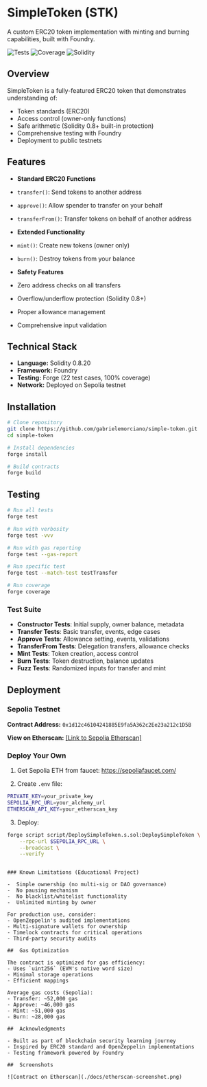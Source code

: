 # SimpleToken (STK)

A custom ERC20 token implementation with minting and burning capabilities, built with Foundry.

![Tests](https://img.shields.io/badge/tests-24%20passing-brightgreen)
![Coverage](https://img.shields.io/badge/coverage-100%25-brightgreen)
![Solidity](https://img.shields.io/badge/solidity-0.8.20-blue)

##  Overview

SimpleToken is a fully-featured ERC20 token that demonstrates understanding of:
- Token standards (ERC20)
- Access control (owner-only functions)
- Safe arithmetic (Solidity 0.8+ built-in protection)
- Comprehensive testing with Foundry
- Deployment to public testnets

##  Features

-  **Standard ERC20 Functions**
  - `transfer()`: Send tokens to another address
  - `approve()`: Allow spender to transfer on your behalf
  - `transferFrom()`: Transfer tokens on behalf of another address

-  **Extended Functionality**
  - `mint()`: Create new tokens (owner only)
  - `burn()`: Destroy tokens from your balance

-  **Safety Features**
  - Zero address checks on all transfers
  - Overflow/underflow protection (Solidity 0.8+)
  - Proper allowance management
  - Comprehensive input validation

##  Technical Stack

- **Language:** Solidity 0.8.20
- **Framework:** Foundry
- **Testing:** Forge (22 test cases, 100% coverage)
- **Network:** Deployed on Sepolia testnet

##  Installation
```bash
# Clone repository
git clone https://github.com/gabrielemorciano/simple-token.git
cd simple-token

# Install dependencies
forge install

# Build contracts
forge build
```

##  Testing
```bash
# Run all tests
forge test

# Run with verbosity
forge test -vvv

# Run with gas reporting
forge test --gas-report

# Run specific test
forge test --match-test testTransfer

# Run coverage
forge coverage
```

### Test Suite

- **Constructor Tests**: Initial supply, owner balance, metadata
- **Transfer Tests**: Basic transfer, events, edge cases
- **Approve Tests**: Allowance setting, events, validations
- **TransferFrom Tests**: Delegation transfers, allowance checks
- **Mint Tests**: Token creation, access control
- **Burn Tests**: Token destruction, balance updates
- **Fuzz Tests**: Randomized inputs for transfer and mint


##  Deployment

### Sepolia Testnet

**Contract Address:** `0x1d12c46104241885E9fa5A362c2Ee23a212c1D5B`

**View on Etherscan:** [\[Link to Sepolia Etherscan\]](https://sepolia.etherscan.io/token/0x1d12c46104241885e9fa5a362c2ee23a212c1d5b)

### Deploy Your Own

1. Get Sepolia ETH from faucet: https://sepoliafaucet.com/

2. Create `.env` file:
```bash
PRIVATE_KEY=your_private_key
SEPOLIA_RPC_URL=your_alchemy_url
ETHERSCAN_API_KEY=your_etherscan_key
```

3. Deploy:
```bash
forge script script/DeploySimpleToken.s.sol:DeploySimpleToken \
    --rpc-url $SEPOLIA_RPC_URL \
    --broadcast \
    --verify
```
```

### Known Limitations (Educational Project)

-  Simple ownership (no multi-sig or DAO governance)
-  No pausing mechanism
-  No blacklist/whitelist functionality
-  Unlimited minting by owner

For production use, consider:
- OpenZeppelin's audited implementations
- Multi-signature wallets for ownership
- Timelock contracts for critical operations
- Third-party security audits

##  Gas Optimization

The contract is optimized for gas efficiency:
- Uses `uint256` (EVM's native word size)
- Minimal storage operations
- Efficient mappings

Average gas costs (Sepolia):
- Transfer: ~52,000 gas
- Approve: ~46,000 gas
- Mint: ~51,000 gas
- Burn: ~28,000 gas

##  Acknowledgments

- Built as part of blockchain security learning journey
- Inspired by ERC20 standard and OpenZeppelin implementations
- Testing framework powered by Foundry

##  Screenshots

![Contract on Etherscan](./docs/etherscan-screenshot.png)